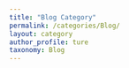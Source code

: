 ```yaml
---
title: "Blog Category"
permalink: /categories/Blog/
layout: category
author_profile: ture
taxonomy: Blog
---
```

